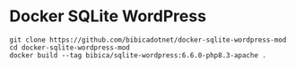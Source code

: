 # Docker SQLite WordPress

```
git clone https://github.com/bibicadotnet/docker-sqlite-wordpress-mod
cd docker-sqlite-wordpress-mod
docker build --tag bibica/sqlite-wordpress:6.6.0-php8.3-apache .
```
